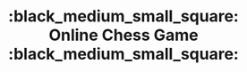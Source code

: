 <h1 align = "center"> :black_medium_small_square: Online Chess Game :black_medium_small_square:</h1>

